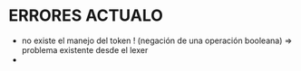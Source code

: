 # ERRORES ACTUALO

- no existe el manejo del token ! (negación de una operación booleana) => problema existente desde el lexer
- 
